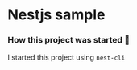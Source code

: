 # Nestjs sample

### How this project was started :thinking:

I started this project using `nest-cli`
